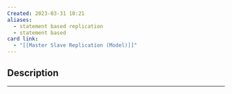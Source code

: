 ```yaml
---
Created: 2023-03-31 10:21
aliases:
  - statement based replication
  - statement based
card link:
  - "[[Master Slave Replication (Model)]]"
---
```


## Description
---



